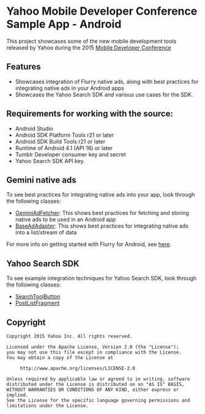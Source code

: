 # Yahoo Mobile Developer Conference Sample App - Android

This project showcases some of the new mobile development tools released by Yahoo during the 2015 
[Mobile Developer Conference](http://yahoomobiledevcon.tumblr.com/)

## Features

- Showcases integration of Flurry native ads, along with best practices for integrating native 
ads in your Android apps
- Showcases the Yahoo Search SDK and various use cases for the SDK.

## Requirements for working with the source:

- Android Studio
- Android SDK Platform Tools r21 or later
- Android SDK Build Tools r21 or later
- Runtime of Android 4.1 (API 16) or later
- Tumblr Developer consumer key and secret
- Yahoo Search SDK API key.

## Gemini native ads
To see best practices for integrating native ads into your app, look through the following classes:

- [GeminiAdFetcher](yodel-sample/src/com/yahoo/mobile/client/android/yodel/GeminiAdFetcher.java): This
shows best practices for fetching and storing native ads to be used in an Android app
- [BaseAdAdapter](yodel-sample/src/com/yahoo/mobile/client/android/yodel/ui/widgets/adapters/BaseAdAdapter.java):
This shows best practices for integrating native ads into a list/stream of data

For more info on getting started with Flurry for Android, see
[here](https://developer.yahoo.com/flurry/docs/analytics/gettingstarted/android/).

## Yahoo Search SDK
To see example integration techniques for Yahoo Search SDK, look through the following classes:

- [SearchToolButton](yodel-sample/src/com/yahoo/mobile/client/android/yodel/ui/widgets/SearchToolButton.java#L65-74)
- [PostListFragment](yodel-sample/src/com/yahoo/mobile/client/android/yodel/ui/PostListFragment.java#L213-215)


## Copyright

    Copyright 2015 Yahoo Inc. All rights reserved.
    
    Licensed under the Apache License, Version 2.0 (the "License");
    you may not use this file except in compliance with the License.
    You may obtain a copy of the License at
    
         http://www.apache.org/licenses/LICENSE-2.0
    
    Unless required by applicable law or agreed to in writing, software
    distributed under the License is distributed on an "AS IS" BASIS,
    WITHOUT WARRANTIES OR CONDITIONS OF ANY KIND, either express or implied.
    See the License for the specific language governing permissions and
    limitations under the License.
